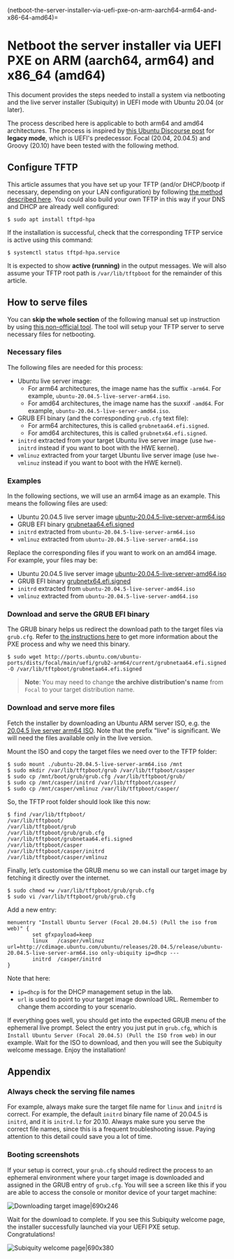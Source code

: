(netboot-the-server-installer-via-uefi-pxe-on-arm-aarch64-arm64-and-x86-64-amd64)=
# Netboot the server installer via UEFI PXE on ARM (aarch64, arm64) and x86_64 (amd64)


This document provides the steps needed to install a system via netbooting and the live server installer (Subiquity) in UEFI mode with Ubuntu 20.04 (or later).

The process described here is applicable to both arm64 and amd64 architectures. The process is inspired by [this Ubuntu Discourse post](https://discourse.ubuntu.com/t/netbooting-the-live-server-installer/14510) for **legacy mode**, which is UEFI's predecessor. Focal (20.04, 20.04.5) and Groovy (20.10) have been tested with the following method.

## Configure TFTP

This article assumes that you have set up your TFTP (and/or DHCP/bootp if necessary, depending on your LAN configuration) by following [the method described here](https://discourse.ubuntu.com/t/netbooting-the-live-server-installer/14510). You could also build your own TFTP in this way if your DNS and DHCP are already well configured:

```
$ sudo apt install tftpd-hpa
```

If the installation is successful, check that the corresponding TFTP service is active using this command:

```
$ systemctl status tftpd-hpa.service
```

It is expected to show **active (running)** in the output messages. We will also assume your TFTP root path is `/var/lib/tftpboot` for the remainder of this article.

## How to serve files

You can **skip the whole section** of the following manual set up instruction by using [this non-official tool](https://github.com/dannf/ubuntu-server-netboot). The tool will setup your TFTP server to serve necessary files for netbooting.

### Necessary files

The following files are needed for this process:

- Ubuntu live server image:
  - For arm64 architectures, the image name has the suffix `-arm64`. For example, `ubuntu-20.04.5-live-server-arm64.iso`.
  - For amd64 architectures, the image name has the suxxif `-amd64`. For example, `ubuntu-20.04.5-live-server-amd64.iso`.
- GRUB EFI binary (and the corresponding `grub.cfg` text file):
  - For arm64 architectures, this is called `grubnetaa64.efi.signed`.
  - For amd64 architectures, this is called `grubnetx64.efi.signed`.
- `initrd` extracted from your target Ubuntu live server image (use `hwe-initrd` instead if you want to boot with the HWE kernel).
- `vmlinuz` extracted from your target Ubuntu live server image (use `hwe-vmlinuz` instead if you want to boot with the HWE kernel).

### Examples

In the following sections, we will use an arm64 image as an example. This means the following files are used:

- Ubuntu 20.04.5 live server image [ubuntu-20.04.5-live-server-arm64.iso](https://cdimage.ubuntu.com/ubuntu/releases/20.04.5/release/ubuntu-20.04.5-live-server-arm64.iso)
- GRUB EFI binary [grubnetaa64.efi.signed](http://ports.ubuntu.com/ubuntu-ports/dists/focal/main/uefi/grub2-arm64/current/grubnetaa64.efi.signed)
- `initrd` extracted from `ubuntu-20.04.5-live-server-arm64.iso`
- `vmlinuz` extracted from `ubuntu-20.04.5-live-server-arm64.iso`


Replace the corresponding files if you want to work on an amd64 image. For example, your files may be:

- Ubuntu 20.04.5 live server image [ubuntu-20.04.5-live-server-amd64.iso](https://releases.ubuntu.com/20.04.5/ubuntu-20.04.5-live-server-amd64.iso)
- GRUB EFI binary [grubnetx64.efi.signed](http://archive.ubuntu.com/ubuntu/dists/focal/main/uefi/grub2-amd64/current/grubnetx64.efi.signed)
- `initrd` extracted from `ubuntu-20.04.5-live-server-amd64.iso`
- `vmlinuz` extracted from `ubuntu-20.04.5-live-server-amd64.iso`


### Download and serve the GRUB EFI binary

The GRUB binary helps us redirect the download path to the target files via `grub.cfg`. Refer to [the instructions here](https://discourse.ubuntu.com/t/netbooting-the-live-server-installer/14510) to get more information about the PXE process and why we need this binary.

```
$ sudo wget http://ports.ubuntu.com/ubuntu-ports/dists/focal/main/uefi/grub2-arm64/current/grubnetaa64.efi.signed -O /var/lib/tftpboot/grubnetaa64.efi.signed
```

> **Note**:
> You may need to change **the archive distribution's name** from `Focal` to your target distribution name.

### Download and serve more files

Fetch the installer by downloading an Ubuntu ARM server ISO, e.g. the [20.04.5 live server arm64 ISO](http://cdimage.ubuntu.com/ubuntu/releases/20.04.5/release/ubuntu-20.04.5-live-server-arm64.iso). Note that the prefix "live" is significant. We will need the files available only in the live version.

Mount the ISO and copy the target files we need over to the TFTP folder:

```
$ sudo mount ./ubuntu-20.04.5-live-server-arm64.iso /mnt
$ sudo mkdir /var/lib/tftpboot/grub /var/lib/tftpboot/casper
$ sudo cp /mnt/boot/grub/grub.cfg /var/lib/tftpboot/grub/
$ sudo cp /mnt/casper/initrd /var/lib/tftpboot/casper/
$ sudo cp /mnt/casper/vmlinuz /var/lib/tftpboot/casper/
```

So, the TFTP root folder should look like this now:

```
$ find /var/lib/tftpboot/
/var/lib/tftpboot/
/var/lib/tftpboot/grub
/var/lib/tftpboot/grub/grub.cfg
/var/lib/tftpboot/grubnetaa64.efi.signed
/var/lib/tftpboot/casper
/var/lib/tftpboot/casper/initrd
/var/lib/tftpboot/casper/vmlinuz
```

Finally, let’s customise the GRUB menu so we can install our target image by fetching it directly over the internet.

```
$ sudo chmod +w /var/lib/tftpboot/grub/grub.cfg
$ sudo vi /var/lib/tftpboot/grub/grub.cfg
```

Add a new entry:

```
menuentry "Install Ubuntu Server (Focal 20.04.5) (Pull the iso from web)" {
        set gfxpayload=keep
        linux   /casper/vmlinuz url=http://cdimage.ubuntu.com/ubuntu/releases/20.04.5/release/ubuntu-20.04.5-live-server-arm64.iso only-ubiquity ip=dhcp ---
        initrd  /casper/initrd
}
```

Note that here:

* `ip=dhcp` is for the DHCP management setup in the lab. 
* `url` is used to point to your target image download URL. Remember to change them according to your scenario.

If everything goes well, you should get into the expected GRUB menu of the ephemeral live prompt. Select the entry you just put in `grub.cfg`, which is `Install Ubuntu Server (Focal 20.04.5) (Pull the ISO from web)` in our example. Wait for the ISO to download, and then you will see the Subiquity welcome message. Enjoy the installation!

## Appendix

### Always check the serving file names

For example, always make sure the target file name for `linux` and `initrd` is correct. For example, the default `initrd` binary file name of 20.04.5 is `initrd`, and it is `initrd.lz` for 20.10. Always make sure you serve the correct file names, since this is a frequent troubleshooting issue. Paying attention to this detail could save you a lot of time.

### Booting screenshots

If your setup is correct, your `grub.cfg` should redirect the process to an ephemeral environment where your target image is downloaded and assigned in the GRUB entry of `grub.cfg`. You will see a screen like this if you are able to access the console or monitor device of your target machine:

![Downloading target image|690x246](https://assets.ubuntu.com/v1/fbdff13b-downloading_image.png) 

Wait for the download to complete. If you see this Subiquity welcome page, the installer successfully launched via your UEFI PXE setup. Congratulations!

![Subiquity welcome page|690x380](https://assets.ubuntu.com/v1/ef037190-subiquity_welcome_page.png)
